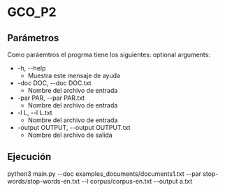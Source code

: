 # GCO_P2
## Parámetros
Como paráemtros el progrma tiene los siguientes:
optional arguments:
- -h, --help            
    - Muestra este mensaje de ayuda
- -doc DOC, --doc DOC.txt
    - Nombre del archivo de entrada
- -par PAR, --par PAR.txt
    - Nombre del archivo de entrada
- -l L, --l L.txt
    - Nombre del archivo de entrada
- -output OUTPUT, --output OUTPUT.txt
    - Nombre del archivo de salida

## Ejecución
python3 main.py --doc examples_documents/documents1.txt --par stop-words/stop-words-en.txt --l corpus/corpus-en.txt --output a.txt

